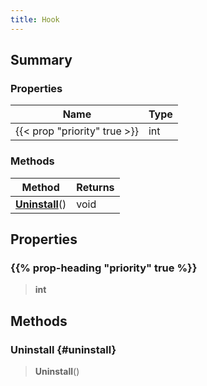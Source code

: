 ```yaml
---
title: Hook
---
```


## Summary

### Properties

| Name | Type |
| ---- | ---- |
| {{< prop "priority" true >}} | int |

### Methods

| Method | Returns |
| ------ | ------- |
| **[Uninstall](#uninstall)**() | void |

## Properties

### {{% prop-heading "priority" true %}}

> **int**

## Methods

### Uninstall {#uninstall}

> **Uninstall**()

